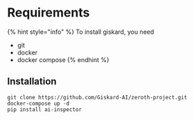 # Requirements

{% hint style="info" %}
To install giskard, you need

* git
* docker
* docker compose
{% endhint %}

## Installation

```batch
git clone https://github.com/Giskard-AI/zeroth-project.git
docker-compose up -d
pip install ai-inspector
```
